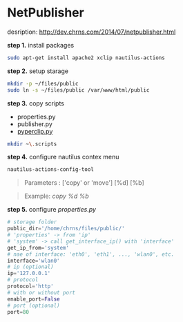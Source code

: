 NetPublisher
=========
desription: http://dev.chrns.com/2014/07/netpublisher.html

**step 1.** install packages

```sh
sudo apt-get install apache2 xclip nautilus-actions
```

**step 2.** setup starage

```sh
mkdir -p ~/files/public
sudo ln -s ~/files/public /var/www/html/public
```

**step 3.** copy scripts

* properties.py
* publisher.py
* [pyperclip.py]

```sh
mkdir ~\.scripts
```

**step 4.** configure nautilus contex menu

```sh
nautilus-actions-config-tool
```

> Parameters : ['copy' or 'move'] [%d] [%b]

> Example: _copy %d %b_

**step 5.** configure _properties.py_
```python
# storage folder
public_dir='/home/chrns/files/public/'
# 'properties' -> from 'ip'
# 'system' -> call get_interface_ip() with 'interface'
get_ip_from='system'
# nae of interface: 'eth0', 'eth1', ..., 'wlan0', etc.
interface='wlan0'
# ip (optional)
ip='127.0.0.1'
# protocol
protocol='http'
# with or without port
enable_port=False
# port (optional)
port=80
```
[pyperclip.py]:http://coffeeghost.net/2010/10/09/pyperclip-a-cross-platform-clipboard-module-for-python/
